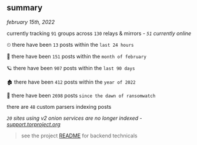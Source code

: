 
## summary
_february 15th, 2022_

currently tracking `91` groups across `130` relays & mirrors - _`51` currently online_

⏲ there have been `13` posts within the `last 24 hours`

🦈 there have been `151` posts within the `month of february`

🪐 there have been `907` posts within the `last 90 days`

🏚 there have been `412` posts within the `year of 2022`

🦕 there have been `2698` posts `since the dawn of ransomwatch`

there are `48` custom parsers indexing posts

_`20` sites using v2 onion services are no longer indexed - [support.torproject.org](https://support.torproject.org/onionservices/v2-deprecation/)_

> see the project [README](https://github.com/thetanz/ransomwatch#ransomwatch--) for backend technicals
